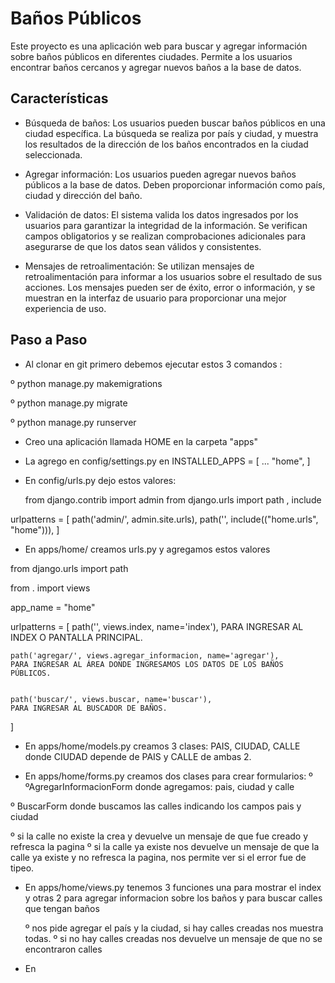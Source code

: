 # Baños Públicos 
Este proyecto es una aplicación web para buscar y agregar información sobre baños públicos en diferentes ciudades. Permite a los usuarios encontrar baños cercanos y agregar nuevos baños a la base de datos.

## Características

- Búsqueda de baños: Los usuarios pueden buscar baños públicos en una ciudad específica. La búsqueda se realiza por país y ciudad, y muestra los resultados de la dirección de los baños encontrados en la ciudad seleccionada.

- Agregar información: Los usuarios pueden agregar nuevos baños públicos a la base de datos. Deben proporcionar información como país, ciudad y dirección del baño.

- Validación de datos: El sistema valida los datos ingresados por los usuarios para garantizar la integridad de la información. Se verifican campos obligatorios y se realizan comprobaciones adicionales para asegurarse de que los datos sean válidos y consistentes.

- Mensajes de retroalimentación: Se utilizan mensajes de retroalimentación para informar a los usuarios sobre el resultado de sus acciones. Los mensajes pueden ser de éxito, error o información, y se muestran en la interfaz de usuario para proporcionar una mejor experiencia de uso.



## Paso a Paso

- Al clonar en git primero debemos ejecutar estos 3 comandos :

 º python manage.py makemigrations

 º python manage.py migrate

 º python manage.py runserver




- Creo una aplicación llamada HOME en la carpeta "apps"
- La agrego en config/settings.py  en 
    INSTALLED_APPS = [ ...  "home", ]
- En config/urls.py dejo estos valores: 

    from django.contrib import admin
from django.urls import path , include

urlpatterns = [
    path('admin/', admin.site.urls),
    path('', include(("home.urls", "home"))),
]

- En apps/home/ creamos urls.py y agregamos estos valores
    
from django.urls import path

from . import views

app_name = "home"

urlpatterns = [
    path('', views.index, name='index'),
    PARA INGRESAR AL INDEX O PANTALLA PRINCIPAL.

    path('agregar/', views.agregar_informacion, name='agregar'),
    PARA INGRESAR AL ÁREA DONDE INGRESAMOS LOS DATOS DE LOS BAÑOS PÚBLICOS.


    path('buscar/', views.buscar, name='buscar'),
    PARA INGRESAR AL BUSCADOR DE BAÑOS.
]   


- En apps/home/models.py creamos 3 clases: PAIS, CIUDAD, CALLE
    donde CIUDAD depende de PAIS y CALLE de ambas 2.


- En apps/home/forms.py creamos dos clases para crear formularios:
º ºAgregarInformacionForm
    donde agregamos: pais, ciudad y calle 
    
º BuscarForm
    donde buscamos las calles indicando los campos pais y ciudad


º si la calle no existe la crea y devuelve un mensaje de que fue creado y refresca la pagina
    º si la calle ya existe nos devuelve un mensaje de que la calle ya existe y no refresca la pagina, nos permite ver si el error fue de tipeo.

- En apps/home/views.py tenemos 3 funciones una para mostrar el index y otras 2 para agregar informacion sobre los baños y para buscar calles que tengan baños 
  
  º nos pide agregar el país y la ciudad, si hay calles creadas nos muestra todas.
    º si no hay calles creadas nos devuelve un mensaje de que no se encontraron calles    

- En     